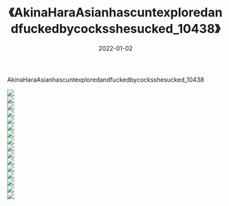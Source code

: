 ﻿---
layout: post
title:  《AkinaHaraAsianhascuntexploredandfuckedbycocksshesucked_10438》
date:   2022-01-02
img: http://imgx.orgx.ga/漏D/2022/AkinaHaraAsianhascuntexploredandfuckedbycocksshesucked_10438/000.jpg
categories: [美女, 清纯, 唯美]
---

AkinaHaraAsianhascuntexploredandfuckedbycocksshesucked_10438

  ![](http://imgx.orgx.ga/漏D/2022/AkinaHaraAsianhascuntexploredandfuckedbycocksshesucked_10438/001.jpg) <br> ![](http://imgx.orgx.ga/漏D/2022/AkinaHaraAsianhascuntexploredandfuckedbycocksshesucked_10438/002.jpg) <br> ![](http://imgx.orgx.ga/漏D/2022/AkinaHaraAsianhascuntexploredandfuckedbycocksshesucked_10438/003.jpg) <br> ![](http://imgx.orgx.ga/漏D/2022/AkinaHaraAsianhascuntexploredandfuckedbycocksshesucked_10438/004.jpg) <br> ![](http://imgx.orgx.ga/漏D/2022/AkinaHaraAsianhascuntexploredandfuckedbycocksshesucked_10438/005.jpg) <br> ![](http://imgx.orgx.ga/漏D/2022/AkinaHaraAsianhascuntexploredandfuckedbycocksshesucked_10438/006.jpg) <br> ![](http://imgx.orgx.ga/漏D/2022/AkinaHaraAsianhascuntexploredandfuckedbycocksshesucked_10438/007.jpg) <br> ![](http://imgx.orgx.ga/漏D/2022/AkinaHaraAsianhascuntexploredandfuckedbycocksshesucked_10438/008.jpg) <br> ![](http://imgx.orgx.ga/漏D/2022/AkinaHaraAsianhascuntexploredandfuckedbycocksshesucked_10438/009.jpg) <br> ![](http://imgx.orgx.ga/漏D/2022/AkinaHaraAsianhascuntexploredandfuckedbycocksshesucked_10438/010.jpg) <br> ![](http://imgx.orgx.ga/漏D/2022/AkinaHaraAsianhascuntexploredandfuckedbycocksshesucked_10438/011.jpg) <br> ![](http://imgx.orgx.ga/漏D/2022/AkinaHaraAsianhascuntexploredandfuckedbycocksshesucked_10438/012.jpg) <br> ![](http://imgx.orgx.ga/漏D/2022/AkinaHaraAsianhascuntexploredandfuckedbycocksshesucked_10438/013.jpg) <br> ![](http://imgx.orgx.ga/漏D/2022/AkinaHaraAsianhascuntexploredandfuckedbycocksshesucked_10438/014.jpg) <br> ![](http://imgx.orgx.ga/漏D/2022/AkinaHaraAsianhascuntexploredandfuckedbycocksshesucked_10438/015.jpg) <br> ![](http://imgx.orgx.ga/漏D/2022/AkinaHaraAsianhascuntexploredandfuckedbycocksshesucked_10438/016.jpg) <br>
